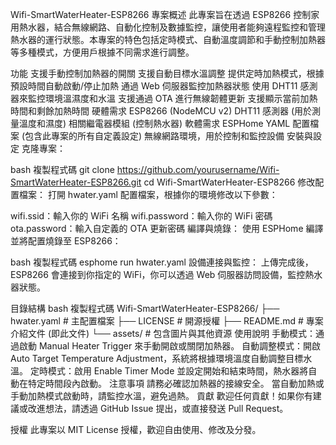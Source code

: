 Wifi-SmartWaterHeater-ESP8266
專案概述
此專案旨在透過 ESP8266 控制家用熱水器，結合無線網路、自動化控制及數據監控，讓使用者能夠遠程監控和管理熱水器的運行狀態。本專案的特色包括定時模式、自動溫度調節和手動控制加熱器等多種模式，方便用戶根據不同需求進行調整。

功能
支援手動控制加熱器的開關
支援自動目標水溫調整
提供定時加熱模式，根據預設時間自動啟動/停止加熱
通過 Web 伺服器監控加熱器狀態
使用 DHT11 感測器來監控環境溫濕度和水溫
支援通過 OTA 進行無線韌體更新
支援顯示當前加熱時間和剩餘加熱時間
硬體需求
ESP8266 (NodeMCU v2)
DHT11 感測器 (用於測量溫度和濕度)
相關繼電器模組 (控制熱水器)
軟體需求
ESPHome
YAML 配置檔案 (包含此專案的所有自定義設定)
無線網路環境，用於控制和監控設備
安裝與設定
克隆專案：

bash
複製程式碼
git clone https://github.com/yourusername/Wifi-SmartWaterHeater-ESP8266.git
cd Wifi-SmartWaterHeater-ESP8266
修改配置檔案： 打開 hwater.yaml 配置檔案，根據你的環境修改以下參數：

wifi.ssid：輸入你的 WiFi 名稱
wifi.password：輸入你的 WiFi 密碼
ota.password：輸入自定義的 OTA 更新密碼
編譯與燒錄： 使用 ESPHome 編譯並將配置燒錄至 ESP8266：

bash
複製程式碼
esphome run hwater.yaml
設備連接與監控： 上傳完成後，ESP8266 會連接到你指定的 WiFi，你可以透過 Web 伺服器訪問設備，監控熱水器狀態。

目錄結構
bash
複製程式碼
Wifi-SmartWaterHeater-ESP8266/
├── hwater.yaml           # 主配置檔案
├── LICENSE               # 開源授權
├── README.md             # 專案介紹文件 (即此文件)
└── assets/               # 包含圖片與其他資源
使用說明
手動模式：通過啟動 Manual Heater Trigger 來手動開啟或關閉加熱器。
自動調整模式：開啟 Auto Target Temperature Adjustment，系統將根據環境溫度自動調整目標水溫。
定時模式：啟用 Enable Timer Mode 並設定開始和結束時間，熱水器將自動在特定時間段內啟動。
注意事項
請務必確認加熱器的接線安全。
當自動加熱或手動加熱模式啟動時，請監控水溫，避免過熱。
貢獻
歡迎任何貢獻！如果你有建議或改進想法，請透過 GitHub Issue 提出，或直接發送 Pull Request。

授權
此專案以 MIT License 授權，歡迎自由使用、修改及分發。

